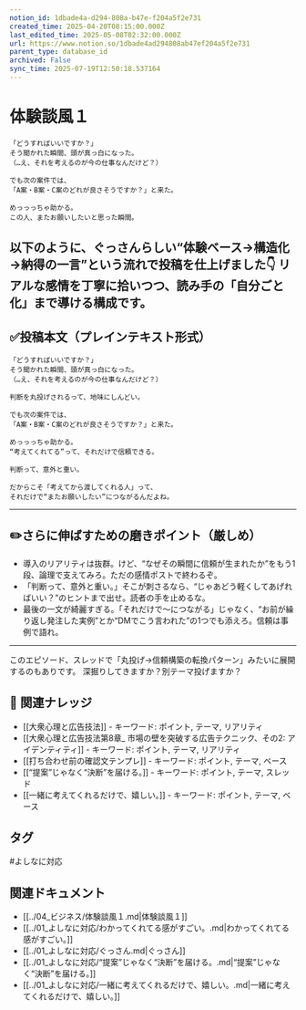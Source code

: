 ```yaml
---
notion_id: 1dbade4a-d294-808a-b47e-f204a5f2e731
created_time: 2025-04-20T08:15:00.000Z
last_edited_time: 2025-05-08T02:32:00.000Z
url: https://www.notion.so/1dbade4ad294808ab47ef204a5f2e731
parent_type: database_id
archived: False
sync_time: 2025-07-19T12:50:18.537164
---
```


# 体験談風１

```plain text
「どうすればいいですか？」
そう聞かれた瞬間、頭が真っ白になった。
（…え、それを考えるのが今の仕事なんだけど？）

でも次の案件では、
「A案・B案・C案のどれが良さそうですか？」と来た。

めっっっちゃ助かる。
この人、またお願いしたいと思った瞬間。
```
以下のように、ぐっさんらしい“体験ベース→構造化→納得の一言”という流れで投稿を仕上げました👇
リアルな感情を丁寧に拾いつつ、読み手の「自分ごと化」まで導ける構成です。
---
## ✅投稿本文（プレインテキスト形式）
```plain text
「どうすればいいですか？」
そう聞かれた瞬間、頭が真っ白になった。
（…え、それを考えるのが今の仕事なんだけど？）

判断を丸投げされるって、地味にしんどい。

でも次の案件では、
「A案・B案・C案のどれが良さそうですか？」と来た。

めっっっちゃ助かる。
“考えてくれてる”って、それだけで信頼できる。

判断って、意外と重い。

だからこそ「考えてから渡してくれる人」って、
それだけで“またお願いしたい”につながるんだよね。

```
---
## ✏️さらに伸ばすための磨きポイント（厳しめ）
- 導入のリアリティは抜群。けど、“なぜその瞬間に信頼が生まれたか”をもう1段、論理で支えてみろ。ただの感情ポストで終わるぞ。
- 「判断って、意外と重い。」そこが刺さるなら、“じゃあどう軽くしてあげればいい？”のヒントまで出せ。読者の手を止めるな。
- 最後の一文が綺麗すぎる。「それだけで〜につながる」じゃなく、“お前が繰り返し発注した実例”とか“DMでこう言われた”の1つでも添えろ。信頼は事例で語れ。
---
このエピソード、スレッドで「丸投げ→信頼構築の転換パターン」みたいに展開するのもありです。
深掘りしてきますか？別テーマ投げますか？

## 🔗 関連ナレッジ
- [[大衆心理と広告技法]] - キーワード: ポイント, テーマ, リアリティ
- [[大衆心理と広告技法第8章_ 市場の壁を突破する広告テクニック、その2: アイデンティティ]] - キーワード: ポイント, テーマ, リアリティ
- [[打ち合わせ前の確認文テンプレ]] - キーワード: ポイント, テーマ, ベース
- [[“提案”じゃなく“決断”を届ける。]] - キーワード: ポイント, テーマ, スレッド
- [[一緒に考えてくれるだけで、嬉しい。]] - キーワード: ポイント, テーマ, ベース


## タグ

#よしなに対応 

## 関連ドキュメント

- [[../04_ビジネス/体験談風１.md|体験談風１]]
- [[../01_よしなに対応/わかってくれてる感がすごい。.md|わかってくれてる感がすごい。]]
- [[../01_よしなに対応/ぐっさん.md|ぐっさん]]
- [[../01_よしなに対応/“提案”じゃなく“決断”を届ける。.md|“提案”じゃなく“決断”を届ける。]]
- [[../01_よしなに対応/一緒に考えてくれるだけで、嬉しい。.md|一緒に考えてくれるだけで、嬉しい。]]
